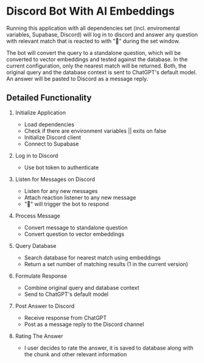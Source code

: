 # Discord Bot With AI Embeddings

Running this application with all dependencies set (incl. enviromental variables, Supabase, Discord) will log in to discord and answer any question with relevant match that is reacted to with "🤖" during the set window.

The bot will convert the query to a standalone question, which will be converted to vector embeddings and tested against the database. In the current configuration, only the nearest match will be returned. Both, the original query and the database context is sent to ChatGPT's default model. An answer will be pasted to Discord as a message reply.

## Detailed Functionality

1. Initialize Application

   - Load dependencies
   - Check if there are environment variables || exits on false
   - Initialize Discord client
   - Connect to Supabase

2. Log in to Discord

   - Use bot token to authenticate

3. Listen for Messages on Discord

   - Listen for any new messages
   - Attach reaction listener to any new message
   - "🤖" will trigger the bot to respond

4. Process Message

   - Convert message to standalone question
   - Convert question to vector embeddings

5. Query Database

   - Search database for nearest match using embeddings
   - Return a set number of matching results (1 in the current version)

6. Formulate Response

   - Combine original query and database context
   - Send to ChatGPT's default model

7. Post Answer to Discord
   - Receive response from ChatGPT
   - Post as a message reply to the Discord channel
8. Rating The Answer
   - I user decides to rate the answer, it is saved to database along with the chunk and other relevant information
